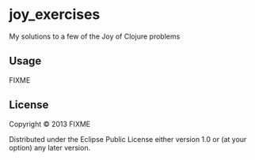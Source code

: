 # joy_exercises

My solutions to a few of the Joy of Clojure problems

## Usage

FIXME

## License

Copyright © 2013 FIXME

Distributed under the Eclipse Public License either version 1.0 or (at
your option) any later version.
